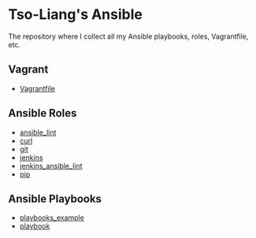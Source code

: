 Tso-Liang's Ansible 
===================

The repository where I collect all my Ansible playbooks, roles, Vagrantfile, etc.

Vagrant
-------

* [Vagrantfile](Vagrantfile)

Ansible Roles
--------------

* [ansible_lint](roles/ansible_lint)
* [curl](roles/curl)
* [git](roles/git)
* [jenkins](roles/jenkins)
* [jenkins_ansible_lint](roles/jenkins_ansible_lint)
* [pip](roles/pip)

Ansible Playbooks
-----------------

* [playbooks_example](playbook_example.yml)
* [playbook](playbook.yml)